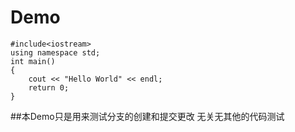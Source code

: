 # Demo
```
#include<iostream>
using namespace std;
int main()
{
    cout << "Hello World" << endl;
    return 0;
}
```
##本Demo只是用来测试分支的创建和提交更改
无关无其他的代码测试
##
